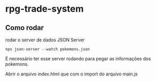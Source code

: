 # rpg-trade-system

## Como rodar
rodar o server de dados JSON Server
```
npx json-server --watch pokemons.json
```

É necessário ter esse server rodando para pegar as informações dos pokemons.

Abrir o arquivo index.html que com o import do arquivo main.js